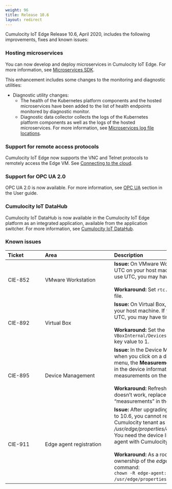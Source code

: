 ```yaml
---
weight: 96
title: Release 10.6
layout: redirect
---
```


Cumulocity IoT Edge Release 10.6, April 2020, includes the following improvements, fixes and known issues:

### Hosting microservices

You can now develop and deploy microservices in Cumulocity IoT Edge. For more information, see [Microservices SDK](/microservice-sdk/introduction/).

This enhancement includes some changes to the monitoring and diagnostic utilities:

* Diagnostic utility changes:
	* The health of the Kubernetes platform components and the hosted microservices have been added to the list of health endpoints monitored by diagnostic monitor.
	* Diagnostic data collector collects the logs of the Kubernetes platform components as well as the logs of the hosted microservices. For more information, see [Microservices log file locations](/edge/operation/#microservices-log-file-locations).

### Support for remote access protocols

Cumulocity IoT Edge now supports the VNC and Telnet protocols to remotely access the Edge VM. See [Connecting to the cloud](/edge/usage/#connecting-cloud).

### Support for OPC UA 2.0

OPC UA 2.0 is now available. For more information, see [OPC UA](/users-guide/optional-services/#opc-ua) section in the User guide.

### Cumulocity IoT DataHub

Cumulocity IoT DataHub is now available in the Cumulocity IoT Edge platform as an integrated application, available from the application switcher. For more information, see [Cumulocity IoT DataHub](/datahub/running-datahub-on-the-edge/).

### Known issues

|<div style="width:100px">Ticket</div>|<div style="width:200px">Area</div>|Description
|:---|:---|:---
|CIE-852|VMware Workstation|**Issue:** On VMware Workstation, you should use UTC on your host machine. If you choose not to use UTC, you may have time sync issues.<br><br>**Workaround:** Set `rtc.diffFromUTC=0` in the .vmx file.|
|CIE-892|Virtual Box|**Issue:** On Virtual Box, you should use UTC on your host machine. If you choose not to use UTC, you may have time sync issues.<br><br>**Workaround:** Set the `VBoxInternal/Devices/mc146818/0/Config/UseUTC` key value to 1.|
|CIE-895|Device Management|**Issue:** In the Device Management application, when you click on a device in the **All devices** menu, the **Measurements** tab does not appear in the device information page even if there are measurements on the device.<br><br>**Workaround:** Refresh or reload the browser. If it doesn’t work, replace “device-info” with “measurements” in the URL.
|CIE-911|Edge agent registration|**Issue:** After upgrading from Edge version 10.5 to 10.6, you cannot register your Edge agent to Cumulocity tenant as you cannot access the */usr/edge/properties/edge-agent/device-id* file. You need the device ID to register your Edge agent with Cumulocity tenant.<br><br>**Workaround:** As a root user, change the ownership of the *edge-agent* folder using the command:<br>`chown -R edge-agent:edge-agent /usr/edge/properties/edge-agent`.